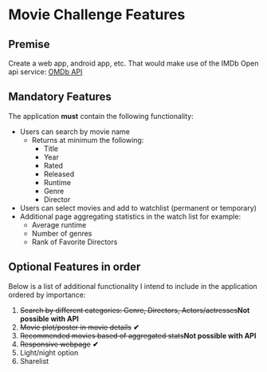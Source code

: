 # Movie Challenge Features

## Premise
Create a web app, android app, etc. That would make use of the IMDb Open api service: [OMDb API](http://www.omdbapi.com/)

## Mandatory Features
The application **must** contain the following functionality:
+ Users can search by movie name
  - Returns at minimum the following:
    * Title
    * Year
    * Rated
    * Released
    * Runtime
    * Genre
    * Director
+ Users can select movies and add to watchlist (permanent or temporary)
+ Additional page aggregating statistics in the watch list for example:
  - Average runtime
  - Number of genres
  - Rank of Favorite Directors

## Optional Features in order
Below is a list of additional functionality I intend to include in the application ordered by importance:
1. <strike>Search by different categories: Genre, Directors, Actors/actresses</strike>**Not possible with API**
2. <strike>Movie plot/poster in movie details</strike> **✔**
3. <strike>Recommended movies based of aggregated stats</strike>**Not possible with API**
4. <strike>Responsive webpage</strike> **✔**
5. Light/night option
6. Sharelist